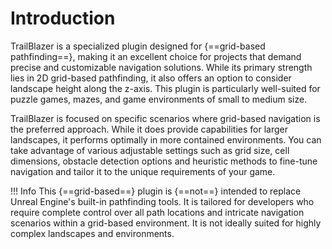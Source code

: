 # Introduction

TrailBlazer is a specialized plugin designed for {==grid-based pathfinding==}, making it an excellent choice for projects that demand precise and customizable navigation solutions. While its primary strength lies in 2D grid-based pathfinding, it also offers an option to consider landscape height along the z-axis. This plugin is particularly well-suited for puzzle games, mazes, and game environments of small to medium size.

TrailBlazer is focused on specific scenarios where grid-based navigation is the preferred approach. While it does provide capabilities for larger landscapes, it performs optimally in more contained environments. You can take advantage of various adjustable settings such as grid size, cell dimensions, obstacle detection options and heuristic methods to fine-tune navigation and tailor it to the unique requirements of your game.

!!! Info
    This {==grid-based==} plugin is {==not==} intended to replace Unreal Engine's built-in pathfinding tools. It is tailored for developers who require complete control over all path locations and intricate navigation scenarios within a grid-based environment. It is not ideally suited for highly complex landscapes and environments.
